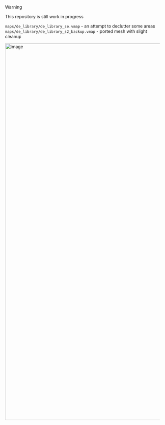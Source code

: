 > [!WARNING]  
> This repository is still work in progress

```maps/de_library/de_library_se.vmap``` - an attempt to declutter some areas  
```maps/de_library/de_library_s2_backup.vmap``` - ported mesh with slight cleanup   

<img width="1527" height="1228" alt="image" src="https://github.com/user-attachments/assets/dc3ece94-a74b-4014-9e21-1fa02e3cea44" />
